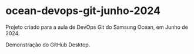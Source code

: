 # ocean-devops-git-junho-2024

Projeto criado para a aula de DevOps Git do Samsung Ocean, em Junho de 2024.

Demonstração do GitHub Desktop.
